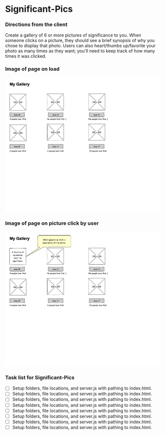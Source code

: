 # Significant-Pics

### Directions from the client

Create a gallery of 6 or more pictures of significance to you. When someone clicks on a picture, they should see a brief synopsis of why you chose to display that photo. Users can also heart/thumbs up/favorite your photo as many times as they want; you'll need to keep track of how many times it was clicked.

### Image of page on load

![Image of page on load](page_load.png)

### Image of page on picture click by user

![Image of page on picture click](image_click.png)

### Task list for Significant-Pics

- [ ] Setup folders, file locations, and server.js with pathing to index.html.
- [ ] Setup folders, file locations, and server.js with pathing to index.html.
- [ ] Setup folders, file locations, and server.js with pathing to index.html.
- [ ] Setup folders, file locations, and server.js with pathing to index.html.
- [ ] Setup folders, file locations, and server.js with pathing to index.html.
- [ ] Setup folders, file locations, and server.js with pathing to index.html.
- [ ] Setup folders, file locations, and server.js with pathing to index.html.
- [ ] Setup folders, file locations, and server.js with pathing to index.html.
